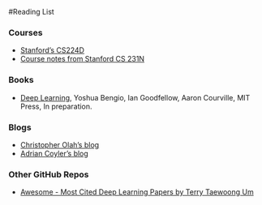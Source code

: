 #Reading List
### Courses
  *  [Stanford’s CS224D](http://cs224d.stanford.edu/syllabus.html)
  *  [Course notes from Stanford CS 231N](http://cs231n.github.io/)
   
### Books
  * [Deep Learning](http://www.deeplearningbook.org/), Yoshua Bengio, Ian Goodfellow, Aaron Courville, MIT Press, In preparation.
 
### Blogs
  * [Christopher Olah’s blog](http://colah.github.io/)
  * [Adrian Coyler’s blog](https://blog.acolyer.org/)
  
### Other GitHub Repos
  * [Awesome - Most Cited Deep Learning Papers by Terry Taewoong Um](https://github.com/terryum/awesome-deep-learning-papers)

